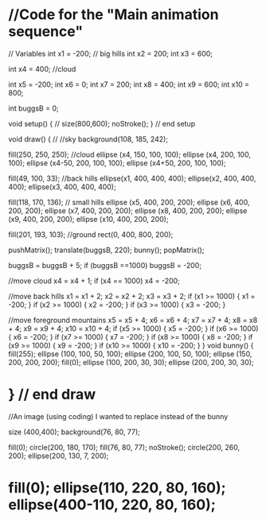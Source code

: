 //Code for the "Main animation sequence"
========================================================================================
// Variables 
int x1 = -200; // big hills
int x2 = 200;
int x3 = 600;

int x4 = 400; //cloud

int x5 = -200;
int x6 = 0;
int x7 = 200;
int x8 = 400;
int x9 = 600;
int x10 = 800;

int buggsB = 0;

void setup() { //
  size(800,600);
  noStroke();
} // end setup

void draw() { //
  //sky
  background(108, 185, 242); 
  
  fill(250, 250, 250); //cloud
  ellipse (x4, 150, 100, 100);
  ellipse (x4, 200, 100, 100);
  ellipse (x4-50, 200, 100, 100);
  ellipse (x4+50, 200, 100, 100); 
  
  fill(49, 100, 33); //back hills
  ellipse(x1, 400, 400, 400);
  ellipse(x2, 400, 400, 400);
  ellipse(x3, 400, 400, 400);
  
  fill(118, 170, 136); // small hills
  ellipse (x5, 400, 200, 200);
  ellipse (x6, 400, 200, 200);
  ellipse (x7, 400, 200, 200);
  ellipse (x8, 400, 200, 200);
  ellipse (x9, 400, 200, 200);
  ellipse (x10, 400, 200, 200);
  
  fill(201, 193, 103); //ground
  rect(0, 400, 800, 200);

 pushMatrix();
 translate(buggsB, 220);
  bunny();
popMatrix();
  
  buggsB = buggsB + 5;
  if (buggsB ==1000) buggsB = -200;
  
  //move cloud
  x4 = x4 + 1;
  if (x4 == 1000)  x4 = -200;
  
  //move back hills
  x1 = x1 + 2;
  x2 = x2 + 2;
  x3 = x3 + 2;
  if (x1 >= 1000) {
    x1 = -200;
  }
  if (x2 >= 1000) {
    x2 = -200;
  }
  if (x3 >= 1000) {
    x3 = -200; 
  }
  
  //move foreground mountains
  x5 = x5 + 4;
  x6 = x6 + 4;
  x7 = x7 + 4;
  x8 = x8 + 4;
  x9 = x9 + 4;
  x10 = x10 + 4;
  if (x5 >= 1000) {
    x5 = -200;
  }
  if (x6 >= 1000) {
    x6 = -200;
  }
  if (x7 >= 1000) {
    x7 = -200;
  }
  if (x8 >= 1000) {
    x8 = -200;
  }
  if (x9 >= 1000) {
    x9 = -200;
  }
  if (x10 >= 1000) {
    x10 = -200;
  }
}
void bunny() { 
  fill(255);
  ellipse (100, 100, 50, 100);
  ellipse (200, 100, 50, 100);
  ellipse (150, 200, 200, 200); 
  fill(0);
  ellipse (100, 200, 30, 30);
  ellipse (200, 200, 30, 30);

} // end draw 
=========================================================================
//An image (using coding) I wanted to replace instead of the bunny 

size (400,400);
background(76, 80, 77);

fill(0);
circle(200, 180, 170);
fill(76, 80, 77);
noStroke();
circle(200, 260, 200);
ellipse(200, 130, 7, 200);

fill(0);
ellipse(110, 220, 80, 160);
ellipse(400-110, 220, 80, 160); 
==========================================================================
